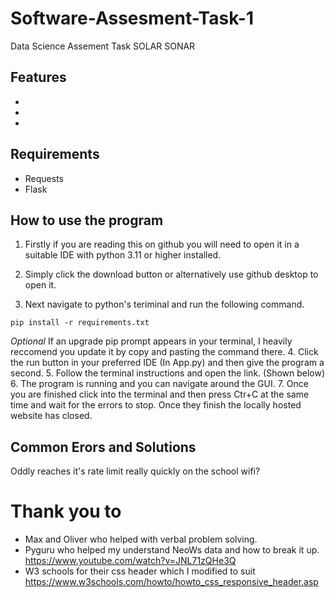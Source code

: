 # Software-Assesment-Task-1
Data Science Assement Task
SOLAR SONAR

## Features 
-
-
-


## Requirements 
- Requests
- Flask 


## How to use the program
1. Firstly if you are reading this on github you will need to open it in a suitable IDE with python 3.11 or higher installed.
2. Simply click the download button or alternatively use github desktop to open it.


3. Next navigate to python's teriminal and run the following command. 
``` 
pip install -r requirements.txt
```
*Optional* If an upgrade pip prompt appears in your terminal, I heavily reccomend you update it by copy and pasting the command there. 
4. Click the run button in your preferred IDE (In App.py) and then give the program a second.
5. Follow the terminal instructions and open the link. (Shown below)
6. The program is running and you can navigate around the GUI.
7. Once you are finished click into the terminal and then press Ctr+C at the same time and wait for the errors to stop. Once they finish the locally hosted website has closed.

## Common Erors and Solutions
Oddly reaches it's rate limit really quickly on the school wifi?

 



# Thank you to 
- Max and Oliver who helped with verbal problem solving.
- Pyguru who helped my understand NeoWs data and how to break it up.
https://www.youtube.com/watch?v=JNL71zQHe3Q 
-  W3 schools for their css header which I modified to suit
https://www.w3schools.com/howto/howto_css_responsive_header.asp 
